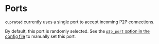# Ports
`cuprated` currently uses a single port to accept incoming P2P connections.

By default, this port is randomly selected.
See the [`p2p_port` option in the config file](../config.md) to manually set this port.